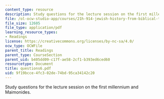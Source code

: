 ```yaml
---
content_type: resource
description: Study questions for the lecture session on the first millennium and Maimonides.
file: /ol-ocw-studio-app/courses/21h-914-jewish-history-from-biblical-to-modern-times-fall-2007/9f19bcce4fc302de74bd95ca34142c20_questions6.pdf
file_size: 12605
file_type: application/pdf
learning_resource_types:
- Readings
license: https://creativecommons.org/licenses/by-nc-sa/4.0/
ocw_type: OCWFile
parent_title: Readings
parent_type: CourseSection
parent_uid: b405dd09-c17f-ae58-2cf1-b393ed6ced60
resourcetype: Document
title: questions6.pdf
uid: 9f19bcce-4fc3-02de-74bd-95ca34142c20
---
```

Study questions for the lecture session on the first millennium and Maimonides.